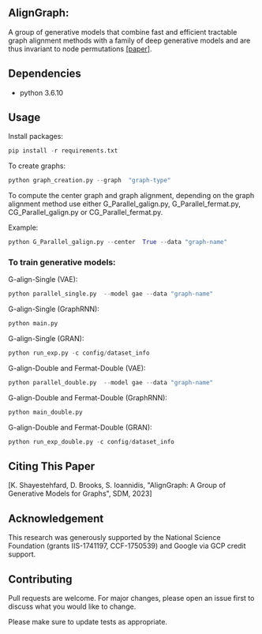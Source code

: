 ## AlignGraph:

A group of generative models that combine fast and efficient tractable graph alignment methods with a family of deep generative models and are thus invariant to node permutations [[paper]](https://epubs.siam.org/doi/pdf/10.1137/1.9781611977653.ch31).


## Dependencies

- python 3.6.10


## Usage
Install packages:

```py
pip install -r requirements.txt
```
To create graphs:

```py
python graph_creation.py --graph  "graph-type"
```

To compute the center graph and graph alignment, depending on the graph alignment method use either G_Parallel_galign.py, G_Parallel_fermat.py, CG_Parallel_galign.py or CG_Parallel_fermat.py.

Example:
```py
python G_Parallel_galign.py --center  True --data "graph-name"
```

### To train generative models:


G-align-Single (VAE):
```py
python parallel_single.py  --model gae --data "graph-name"  
```

G-align-Single (GraphRNN):
```py
python main.py   
```

G-align-Single (GRAN):
```py
python run_exp.py -c config/dataset_info   
```

G-align-Double and Fermat-Double (VAE):
```py
python parallel_double.py  --model gae --data "graph-name"  
```

G-align-Double and Fermat-Double (GraphRNN):
```py
python main_double.py   
```

G-align-Double and Fermat-Double (GRAN):
```py
python run_exp_double.py -c config/dataset_info
```
## Citing This Paper
[K. Shayestehfard, D. Brooks, S. Ioannidis, "AlignGraph: A Group of
Generative Models for Graphs", SDM, 2023]

## Acknowledgement
This research was generously supported by the National Science Foundation (grants  IIS-1741197, CCF-1750539) and Google via GCP
credit support.

## Contributing
Pull requests are welcome. For major changes, please open an issue first to discuss what you would like to change.

Please make sure to update tests as appropriate.
